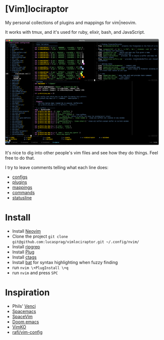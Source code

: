 [Vim]lociraptor
===============

My personal collections of plugins and mappings for vim|neovim.

It works with tmux, and it's used for ruby, elixir, bash, and JavaScript.

![nvim](github/vimlociraptor2.png)

It's nice to dig into other people's vim files and see how they do things. Feel free to do that.

I try to leave comments telling what each line does:

  - [configs](configs.vim)
  - [plugins](plugins.vim)
  - [mappings](mappings.vim)
  - [commands](commands.vim)
  - [statusline](statusline.vim)


# Install

  - Install [Neovim](https://neovim.io)
  - Clone the project `git clone git@github.com:lucasprag/vimlociraptor.git ~/.config/nvim/`
  - Install [ripgrep](https://github.com/BurntSushi/ripgrep#installation)
  - Install [Plug](https://github.com/junegunn/vim-plug)
  - Install [ctags](https://github.com/universal-ctags/homebrew-universal-ctags)
  - Install [bat](https://github.com/sharkdp/bat#installation) for syntax highlighting when fuzzy finding
  - run `nvim \+PlugInstall \+q`
  - run `nvim` and press `SPC`


# Inspiration

  - Phils' [Venci](https://github.com/philss/venci)
  - [Spacemacs](http://spacemacs.org/)
  - [SpaceVim](https://spacevim.org/)
  - [Doom emacs](https://github.com/hlissner/doom-emacs)
  - [VimKO](https://github.com/AlexVKO/VimKO)
  - [rafi/vim-config](https://github.com/rafi/vim-config)

